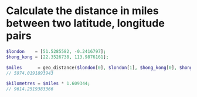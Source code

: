 # Calculate the distance in miles between two latitude, longitude pairs

```php
$london    = [51.5285582, -0.2416797];
$hong_kong = [22.3526738, 113.9876161];

$miles      = geo_distance($london[0], $london[1], $hong_kong[0], $hong_kong[1]);
// 5974.0191893943

$kilometres = $miles * 1.609344;
// 9614.2519383366
```
